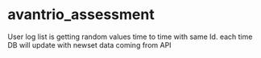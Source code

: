 # avantrio_assessment

User log list is getting random values time to time with same Id. each time DB will update with newset data coming from API
